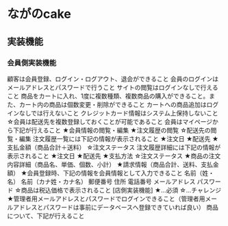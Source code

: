 # ながのcake

## 実装機能


### 会員側実装機能
  顧客は会員登録、ログイン・ログアウト、退会ができること
  会員のログインはメールアドレスとパスワードで行うこと
  サイトの閲覧はログインなしで行えること
  商品をカートに入れ、1度に複数種類、複数商品の購入ができること。また、カート内の商品は個数変更・削除ができること
  カートへの商品追加はログインなしでは行えないこと
  クレジットカード情報はシステム上保持しないこと
☆会員は配送先を複数登録しておくことが可能であること
会員はマイページから下記が行えること
★会員情報の閲覧・編集
★注文履歴の閲覧
☆配送先の閲覧・編集
注文履歴一覧には下記の情報が表示されること
★注文日
★配送先
★支払金額（商品合計＋送料）
☆注文ステータス
注文履歴詳細には下記の情報が表示されること
★注文日
★配送先
★支払方法
☆注文ステータス
★商品の注文内容詳細（商品名、単価、個数、小計）
★請求情報（商品合計、送料、支払金額）
★会員登録時、下記の情報を会員情報として入力できること
名前（姓・名）
名前（カナ姓・カナ名）
郵便番号
住所
電話番号
メールアドレス
パスワード
☆商品は税込価格で表示されること
[店側実装機能] ★...必須 ☆...チャレンジ
★管理者用メールアドレスとパスワードでログインできること（管理者用メールアドレスとパスワードは事前にデータベースへ登録できていれば良い）
商品について、下記が行えること

